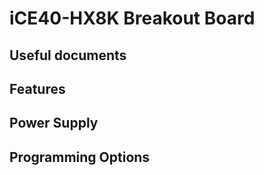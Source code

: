 # iCE40-HX8K Breakout Board

## Useful documents

## Features

## Power Supply

## Programming Options

